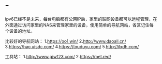 # -
ipv6已经不是未来，每台电脑都有公网IP后，家里的联网设备都可以远程管理，在外面通过访问家里的NAS来管理家里的设备，使用简单的导航网站，省区记住每个设备的地址。

比较好的导航网站：
1.https://oo1.win/
2.http://www.daoall.cn/
3.https://hao.uisdc.com/
4.https://touduyu.com/
5.http://ilxdh.com/

工具站：
1.http://www.gjw123.com/
2.https://met.red/
